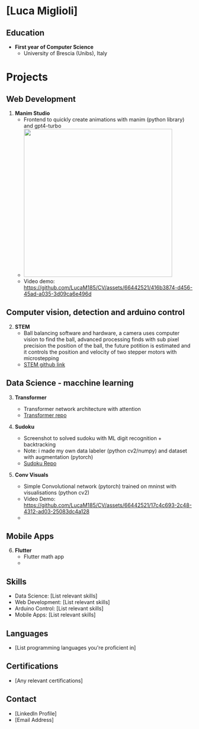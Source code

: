# [Luca Miglioli]

## Education
- **First year of Computer Science**
  - University of Brescia (Unibs), Italy
  
# Projects

## Web Development
1. **Manim Studio**
   - Frontend to quickly create animations with manim (python library) and gpt4-turbo
   - <img src="https://github.com/LucaM185/CV/assets/66442521/8c120e29-3f82-4f9d-881c-525742e0cdce" width=400px>
   - Video demo: https://github.com/LucaM185/CV/assets/66442521/416b3874-d456-45ad-a035-3d09ca6e496d

## Computer vision, detection and arduino control
2. **STEM**
   - Ball balancing software and hardware, a camera uses computer vision to find the ball, advanced processing finds with sub pixel precision the position of the ball, the future potition is estimated and it controls the position and velocity of two stepper motors with microstepping  
   - [STEM github link](https://github.com/LucaM185/STEM)

## Data Science - macchine learning
3. **Transformer**
   - Transformer network architecture with attention
   - [Transformer repo](https://github.com/LucaM185/MLgit)

4. **Sudoku**
   - Screenshot to solved sudoku with ML digit recognition + backtracking
   - Note: i made my own data labeler (python cv2/numpy) and dataset with augmentation (pytorch)  
   - [Sudoku Repo](https://github.com/LucaM185/MLgit)

5. **Conv Visuals**
   - Simple Convolutional network (pytorch) trained on mninst with visualisations (python cv2)
   - Video Demo: https://github.com/LucaM185/CV/assets/66442521/17c4c693-2c48-4312-ad03-25083dc4a128
   - 
## Mobile Apps
6. **Flutter**
   - Flutter math app 
   - 

## Skills
- Data Science: [List relevant skills]
- Web Development: [List relevant skills]
- Arduino Control: [List relevant skills]
- Mobile Apps: [List relevant skills]

## Languages
- [List programming languages you're proficient in]

## Certifications
- [Any relevant certifications]

## Contact
- [LinkedIn Profile]
- [Email Address]
